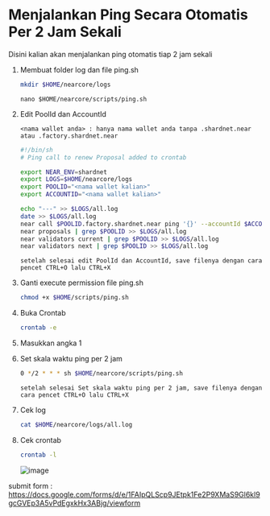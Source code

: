 # Menjalankan Ping Secara Otomatis Per 2 Jam Sekali
Disini kalian akan menjalankan ping otomatis tiap 2 jam sekali

1. Membuat folder log dan file ping.sh

    ```bash
    mkdir $HOME/nearcore/logs
    ```
    ```
    nano $HOME/nearcore/scripts/ping.sh
    ```
 2. Edit PoolId dan AccountId
    
    `<nama wallet anda> : hanya nama wallet anda tanpa .shardnet.near atau .factory.shardnet.near`
    
    ```bash
    #!/bin/sh
    # Ping call to renew Proposal added to crontab

    export NEAR_ENV=shardnet
    export LOGS=$HOME/nearcore/logs
    export POOLID="<nama wallet kalian>"
    export ACCOUNTID="<nama wallet kalian>"

    echo "---" >> $LOGS/all.log
    date >> $LOGS/all.log
    near call $POOLID.factory.shardnet.near ping '{}' --accountId $ACCOUNTID.shardnet.near --gas=30000000000000 --node_url http://127.0.0.1:3030/ >> $LOGS/all.log
    near proposals | grep $POOLID >> $LOGS/all.log
    near validators current | grep $POOLID >> $LOGS/all.log
    near validators next | grep $POOLID >> $LOGS/all.log
    ```
    `setelah selesai edit PoolId dan AccountId, save filenya dengan cara pencet CTRL+O lalu CTRL+X`
 3. Ganti execute permission file ping.sh 
    
    ```bash
    chmod +x $HOME/scripts/ping.sh
    ```
    
 4. Buka Crontab
    
    ```bash
    crontab -e
    ```
    
 5. Masukkan angka 1
 6. Set skala waktu ping per 2 jam
      
    ```bash
    0 */2 * * * sh $HOME/nearcore/scripts/ping.sh
    ```
    `setelah selesai Set skala waktu ping per 2 jam, save filenya dengan cara pencet CTRL+O lalu CTRL+X`
   
 7. Cek log
    
    ```bash
    cat $HOME/nearcore/logs/all.log
    ```
  
 8. Cek crontab
    
    ```bash
    crontab -l
    ```
    ![image](https://user-images.githubusercontent.com/100946299/183812181-bd9b7f33-3033-4f93-ae43-e5f5ef3363c8.png)

    
    
 submit form : https://docs.google.com/forms/d/e/1FAIpQLScp9JEtpk1Fe2P9XMaS9Gl6kl9gcGVEp3A5vPdEgxkHx3ABjg/viewform
